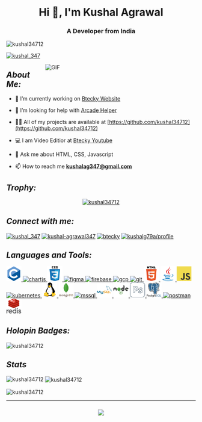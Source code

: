 <h1 align="center">Hi 👋, I'm Kushal Agrawal</h1>
<h3 align="center">A Developer from India</h3>

<p align="left"> <img src="https://komarev.com/ghpvc/?username=kushal34712&label=Profile%20views&color=0e75b6&style=flat" alt="kushal34712" /> </p>



<p align="left"> <a href="https://twitter.com/kushal_347" target="blank"><img src="https://img.shields.io/twitter/follow/kushal_347?logo=twitter&style=for-the-badge" alt="kushal_347" /></a> </p>



<img align="right" alt="GIF" width="400" src="https://user-images.githubusercontent.com/74038190/229223263-cf2e4b07-2615-4f87-9c38-e37600f8381a.gif" style="max-width: 100%;">

 
  

## *About Me:*

- 🔭 I’m currently working on [Btecky Website](https://www.btecky.tech/)

- 🤝 I’m looking for help with [Arcade Helper](https://arcadehelper.tech/)

- 👨‍💻 All of my projects are available at [https://github.com/kushal34712](https://github.com/kushal34712)

- 💻 I am Video Editior at [Btecky Youtube](https://www.youtube.com/@btecky)

- 💬 Ask me about HTML, CSS, Javascript

- 📫 How to reach me **kushalag347@gmail.com**

## *Trophy:*

  <p align="center"> <a href="https://github.com/ryo-ma/github-profile-trophy"><img src="https://github-profile-trophy.vercel.app/?username=kushal34712&theme=onedark&column=4&margin-w=15&margin-h=15&no-frame=true" alt="kushal34712" /></a> </p>

## *Connect with me:*
<p align="left">
<a href="https://twitter.com/kushal_347" target="blank"><img align="center" src="https://raw.githubusercontent.com/rahuldkjain/github-profile-readme-generator/master/src/images/icons/Social/twitter.svg" alt="kushal_347" height="30" width="40" /></a>
<a href="https://linkedin.com/in/kushal-agrawal347" target="blank"><img align="center" src="https://raw.githubusercontent.com/rahuldkjain/github-profile-readme-generator/master/src/images/icons/Social/linked-in-alt.svg" alt="kushal-agrawal347" height="30" width="40" /></a>
<a href="https://www.youtube.com/c/btecky" target="blank"><img align="center" src="https://raw.githubusercontent.com/rahuldkjain/github-profile-readme-generator/master/src/images/icons/Social/youtube.svg" alt="btecky" height="30" width="40" /></a>
<a href="https://auth.geeksforgeeks.org/user/kushalg79a/profile" target="blank"><img align="center" src="https://raw.githubusercontent.com/rahuldkjain/github-profile-readme-generator/master/src/images/icons/Social/geeks-for-geeks.svg" alt="kushalg79a/profile" height="30" width="40" /></a>
</p>

## *Languages and Tools:*

<!--<div align="center">
    <img src="https://skillicons.dev/icons?i=react,bootstrap,mui,html,css,vscode,github,figma,tailwind,git,r" />
    <img src="https://skillicons.dev/icons?i=nodejs,python,javascript,typescript,express,firebase,mongodb,c,java,nextjs,mysql,flask" /><br>-->


<p align="left"> <a href="https://www.cprogramming.com/" target="_blank" rel="noreferrer"> <img src="https://raw.githubusercontent.com/devicons/devicon/master/icons/c/c-original.svg" alt="c" width="40" height="40"/> </a> <a href="https://www.chartjs.org" target="_blank" rel="noreferrer"> <img src="https://www.chartjs.org/media/logo-title.svg" alt="chartjs" width="40" height="40"/> </a> <a href="https://www.w3schools.com/css/" target="_blank" rel="noreferrer"> <img src="https://raw.githubusercontent.com/devicons/devicon/master/icons/css3/css3-original-wordmark.svg" alt="css3" width="40" height="40"/> </a> <a href="https://www.figma.com/" target="_blank" rel="noreferrer"> <img src="https://www.vectorlogo.zone/logos/figma/figma-icon.svg" alt="figma" width="40" height="40"/> </a> <a href="https://firebase.google.com/" target="_blank" rel="noreferrer"> <img src="https://www.vectorlogo.zone/logos/firebase/firebase-icon.svg" alt="firebase" width="40" height="40"/> </a> <a href="https://cloud.google.com" target="_blank" rel="noreferrer"> <img src="https://www.vectorlogo.zone/logos/google_cloud/google_cloud-icon.svg" alt="gcp" width="40" height="40"/> </a> <a href="https://git-scm.com/" target="_blank" rel="noreferrer"> <img src="https://www.vectorlogo.zone/logos/git-scm/git-scm-icon.svg" alt="git" width="40" height="40"/> </a> <a href="https://www.w3.org/html/" target="_blank" rel="noreferrer"> <img src="https://raw.githubusercontent.com/devicons/devicon/master/icons/html5/html5-original-wordmark.svg" alt="html5" width="40" height="40"/> </a> <a href="https://www.java.com" target="_blank" rel="noreferrer"> <img src="https://raw.githubusercontent.com/devicons/devicon/master/icons/java/java-original.svg" alt="java" width="40" height="40"/> </a> <a href="https://developer.mozilla.org/en-US/docs/Web/JavaScript" target="_blank" rel="noreferrer"> <img src="https://raw.githubusercontent.com/devicons/devicon/master/icons/javascript/javascript-original.svg" alt="javascript" width="40" height="40"/> </a> <a href="https://kubernetes.io" target="_blank" rel="noreferrer"> <img src="https://www.vectorlogo.zone/logos/kubernetes/kubernetes-icon.svg" alt="kubernetes" width="40" height="40"/> </a> <a href="https://www.linux.org/" target="_blank" rel="noreferrer"> <img src="https://raw.githubusercontent.com/devicons/devicon/master/icons/linux/linux-original.svg" alt="linux" width="40" height="40"/> </a> <a href="https://www.mongodb.com/" target="_blank" rel="noreferrer"> <img src="https://raw.githubusercontent.com/devicons/devicon/master/icons/mongodb/mongodb-original-wordmark.svg" alt="mongodb" width="40" height="40"/> </a> <a href="https://www.microsoft.com/en-us/sql-server" target="_blank" rel="noreferrer"> <img src="https://www.svgrepo.com/show/303229/microsoft-sql-server-logo.svg" alt="mssql" width="40" height="40"/> </a> <a href="https://www.mysql.com/" target="_blank" rel="noreferrer"> <img src="https://raw.githubusercontent.com/devicons/devicon/master/icons/mysql/mysql-original-wordmark.svg" alt="mysql" width="40" height="40"/> </a> <a href="https://nodejs.org" target="_blank" rel="noreferrer"> <img src="https://raw.githubusercontent.com/devicons/devicon/master/icons/nodejs/nodejs-original-wordmark.svg" alt="nodejs" width="40" height="40"/> </a> <a href="https://www.photoshop.com/en" target="_blank" rel="noreferrer"> <img src="https://raw.githubusercontent.com/devicons/devicon/master/icons/photoshop/photoshop-line.svg" alt="photoshop" width="40" height="40"/> </a> <a href="https://www.postgresql.org" target="_blank" rel="noreferrer"> <img src="https://raw.githubusercontent.com/devicons/devicon/master/icons/postgresql/postgresql-original-wordmark.svg" alt="postgresql" width="40" height="40"/> </a> <a href="https://postman.com" target="_blank" rel="noreferrer"> <img src="https://www.vectorlogo.zone/logos/getpostman/getpostman-icon.svg" alt="postman" width="40" height="40"/> </a> <a href="https://redis.io" target="_blank" rel="noreferrer"> <img src="https://raw.githubusercontent.com/devicons/devicon/master/icons/redis/redis-original-wordmark.svg" alt="redis" width="40" height="40"/> </a> </p>

## *Holopin Badges:*
<p>
<p><img align="center" src="https://holopin.me/kushal34712" alt="kushal34712"/> </p>
</p>

## *Stats*
<p><img align="left" src="https://github-readme-stats.vercel.app/api/top-langs?username=kushal34712&show_icons=true&locale=en&layout=compact&theme=react&border_radius=10" alt="kushal34712" /></p>

<p>&nbsp;<img align="center" src="https://github-readme-stats.vercel.app/api?username=kushal34712&show_icons=true&locale=en&theme=react&border_radius=10" alt="kushal34712" /></p>

<p><img align="center" src="https://github-readme-streak-stats.herokuapp.com/?user=kushal34712&theme=react&border_radius=10" alt="kushal34712" /></p>

<hr/>
<h3 align="center">
    <img src="https://readme-typing-svg.herokuapp.com/?font=Righteous&size=30&center=true&vCenter=true&width=500&height=70&duration=5000&lines=Thanks+for+visiting!+✌️;+Connect+me+on+Linkedin!;I'm+always+ready+to+collab+:)">
</h3>

